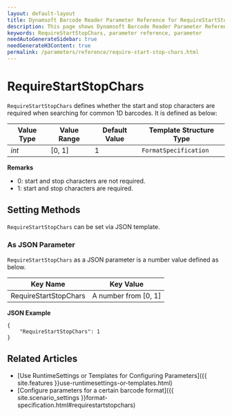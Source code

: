 ```yaml
---
layout: default-layout
title: Dynamsoft Barcode Reader Parameter Reference for RequireStartStopChars
description: This page shows Dynamsoft Barcode Reader Parameter Reference for RequireStartStopChars.
keywords: RequireStartStopChars, parameter reference, parameter
needAutoGenerateSidebar: true
needGenerateH3Content: true
permalink: /parameters/reference/require-start-stop-chars.html
---
```



# RequireStartStopChars 

`RequireStartStopChars` defines whether the start and stop characters are required when searching for common 1D barcodes. It is defined as below:

| Value Type | Value Range | Default Value | Template Structure Type |
| ---------- | ----------- | ------------- | ----------------------- |
| *int* | [0, 1] | 1 | `FormatSpecification` |


**Remarks**     
- 0: start and stop characters are not required.
- 1: start and stop characters are required.


    
## Setting Methods
`RequireStartStopChars` can be set via JSON template.

### As JSON Parameter
`RequireStartStopChars` as a JSON parameter is a number value defined as below.   

| Key Name | Key Value |
| -------- | --------- |
| RequireStartStopChars | A number from [0, 1] |


**JSON Example**   
```
{
    "RequireStartStopChars": 1
}
```


<!--
## Impacts on Performance
### Speed
`RequireStartStopChars` has no influence on the Speed.

### Read Rate
Setting `RequireStartStopChars` to an appropriate value may improve the Read Rate. 

### Accuracy
Setting `RequireStartStopChars` to an appropriate value may improve the Accuracy.

-->
## Related Articles
- [Use RuntimeSettings or Templates for Configuring Parameters]({{ site.features }}use-runtimesettings-or-templates.html)
- [Configure parameters for a certain barcode format]({{ site.scenario_settings }}format-specification.html#requirestartstopchars)
